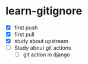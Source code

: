 # learn-gitignore

- [x] first push
- [x] first pull
- [x] study about upstream 
- [ ] Study about git actions
  - [ ] git action in django 
